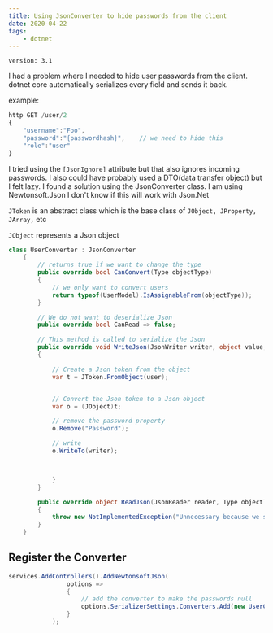 ```yaml
---
title: Using JsonConverter to hide passwords from the client
date: 2020-04-22
tags:
    - dotnet
---
```


`version: 3.1`

I had a problem where I needed to hide user passwords from the client. dotnet core automatically serializes every field and sends it back.

example:

```javascript
http GET /user/2
{
    "username":"Foo",
    "password":"{passwordhash}",    // we need to hide this
    "role":"user"
}
```

I tried using the `[JsonIgnore]` attribute but that also ignores incoming passwords. I also could have probably used a DTO(data transfer object) but I felt lazy. I found a solution using the JsonConverter class. I am using Newtonsoft.Json I don't know if this will work with Json.Net

`JToken` is an abstract class which is the base class of `JObject, JProperty, JArray,` etc

`JObject` represents a Json object

```csharp
class UserConverter : JsonConverter
    {
        // returns true if we want to change the type
        public override bool CanConvert(Type objectType)
        {
            // we only want to convert users
            return typeof(UserModel).IsAssignableFrom(objectType));
        }

        // We do not want to deserialize Json
        public override bool CanRead => false;

        // This method is called to serialize the Json
        public override void WriteJson(JsonWriter writer, object value, JsonSerializer serializer)
        {

            // Create a Json token from the object
            var t = JToken.FromObject(user);


            // Convert the Json token to a Json object
            var o = (JObject)t;

            // remove the password property
            o.Remove("Password");

            // write
            o.WriteTo(writer);



            }
        }

        public override object ReadJson(JsonReader reader, Type objectType, object existingValue, JsonSerializer serializer)
        {
            throw new NotImplementedException("Unnecessary because we set CanRead to false so this method will never be called");
        }
    }
```

## Register the Converter

```csharp
services.AddControllers().AddNewtonsoftJson(
                options =>
                {
                    // add the converter to make the passwords null
                    options.SerializerSettings.Converters.Add(new UserConverter());
                }
            );
```
